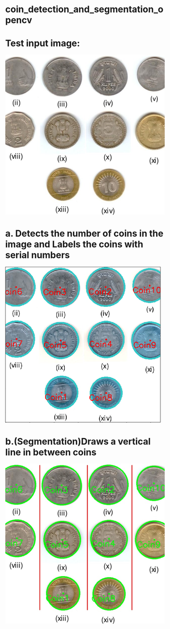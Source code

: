 # coin_detection_and_segmentation_opencv

# Test input image:

![alt text](https://github.com/SujayGouda/coin_detection_and_segmentation_opencv/blob/main/test_input/test1.jpg?raw=true)


# a. Detects the number of coins in the image and Labels the coins with serial numbers 

![alt text](https://github.com/SujayGouda/coin_detection_and_segmentation_opencv/blob/main/sample_output/out1.png?raw=true)


# b.(Segmentation)Draws a vertical line in between coins 

![alt text](https://github.com/SujayGouda/coin_detection_and_segmentation_opencv/blob/main/sample_output/test1.jpg?raw=true)
